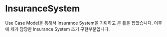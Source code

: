 # InsuranceSystem

Use Case Model을 통해서 Insurance System을 기획하고 큰 틀을 잡았습니다.
이후에 제가 담당한 Insurance System 초기 구현부분입니다.
